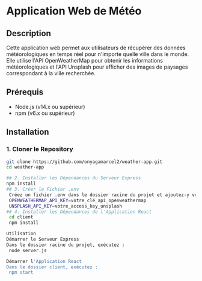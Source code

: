# Application Web de Météo

## Description
Cette application web permet aux utilisateurs de récupérer des données météorologiques en temps réel pour n'importe quelle ville dans le monde. Elle utilise l'API OpenWeatherMap pour obtenir les informations météorologiques et l'API Unsplash pour afficher des images de paysages correspondant à la ville recherchée.

## Prérequis
- Node.js (v14.x ou supérieur)
- npm (v6.x ou supérieur)

## Installation

### 1. Cloner le Repository
```bash
git clone https://github.com/onyagamarcel2/weather-app.git
cd weather-app

## 2. Installer les Dépendances du Serveur Express
npm install
## 3. Créer le Fichier .env
 Créez un fichier .env dans le dossier racine du projet et ajoutez-y vos clés API :
 OPENWEATHERMAP_API_KEY=votre_clé_api_openweathermap
 UNSPLASH_API_KEY=votre_access_key_unsplash
## 4. Installer les Dépendances de l'Application React
 cd client
 npm install

Utilisation
Démarrer le Serveur Express
Dans le dossier racine du projet, exécutez :
 node server.js

Démarrer l'Application React
Dans le dossier client, exécutez :
 npm start
